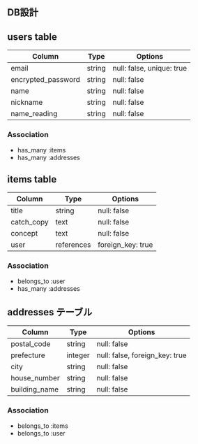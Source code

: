 ## DB設計

## users table

| Column             | Type                | Options                    |
|--------------------|---------------------|----------------------------|
| email              | string              | null: false, unique: true  |
| encrypted_password | string              | null: false                |
| name               | string              | null: false                |
| nickname           | string              | null: false                |
| name_reading       | string              | null: false                |

### Association

* has_many :items
* has_many :addresses

## items table

| Column                              | Type       | Options           |
|-------------------------------------|------------|-------------------|
| title                               | string     | null: false       |
| catch_copy                          | text       | null: false       |
| concept                             | text       | null: false       |
| user                                | references | foreign_key: true |

### Association

- belongs_to :user
- has_many :addresses

## addresses テーブル

| Column        | Type       | Options                        |
| ------------- | ---------- | ------------------------------ |
| postal_code   | string     | null: false                    |
| prefecture    | integer    | null: false, foreign_key: true |
| city          | string     | null: false                    |
| house_number  | string     | null: false                    |
| building_name | string     | null: false                    |

### Association

- belongs_to :items
- belongs_to :user